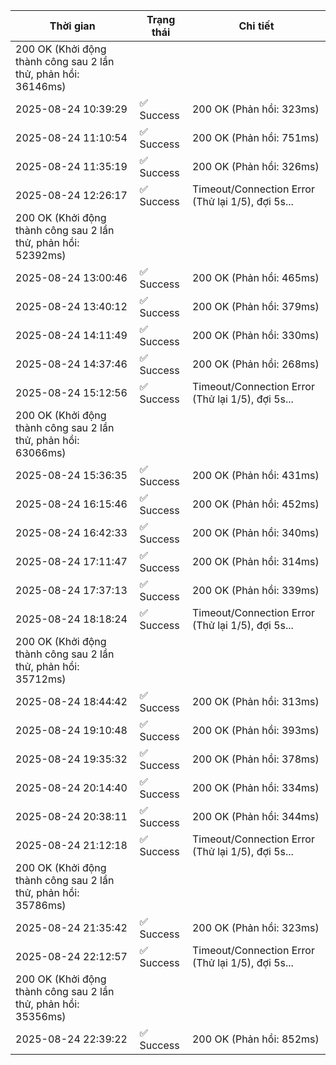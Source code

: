| Thời gian | Trạng thái | Chi tiết |
|---|---|---|
200 OK (Khởi động thành công sau 2 lần thử, phản hồi: 36146ms) |
| 2025-08-24 10:39:29 | ✅ Success | 200 OK (Phản hồi: 323ms) |
| 2025-08-24 11:10:54 | ✅ Success | 200 OK (Phản hồi: 751ms) |
| 2025-08-24 11:35:19 | ✅ Success | 200 OK (Phản hồi: 326ms) |
| 2025-08-24 12:26:17 | ✅ Success | Timeout/Connection Error (Thử lại 1/5), đợi 5s...
200 OK (Khởi động thành công sau 2 lần thử, phản hồi: 52392ms) |
| 2025-08-24 13:00:46 | ✅ Success | 200 OK (Phản hồi: 465ms) |
| 2025-08-24 13:40:12 | ✅ Success | 200 OK (Phản hồi: 379ms) |
| 2025-08-24 14:11:49 | ✅ Success | 200 OK (Phản hồi: 330ms) |
| 2025-08-24 14:37:46 | ✅ Success | 200 OK (Phản hồi: 268ms) |
| 2025-08-24 15:12:56 | ✅ Success | Timeout/Connection Error (Thử lại 1/5), đợi 5s...
200 OK (Khởi động thành công sau 2 lần thử, phản hồi: 63066ms) |
| 2025-08-24 15:36:35 | ✅ Success | 200 OK (Phản hồi: 431ms) |
| 2025-08-24 16:15:46 | ✅ Success | 200 OK (Phản hồi: 452ms) |
| 2025-08-24 16:42:33 | ✅ Success | 200 OK (Phản hồi: 340ms) |
| 2025-08-24 17:11:47 | ✅ Success | 200 OK (Phản hồi: 314ms) |
| 2025-08-24 17:37:13 | ✅ Success | 200 OK (Phản hồi: 339ms) |
| 2025-08-24 18:18:24 | ✅ Success | Timeout/Connection Error (Thử lại 1/5), đợi 5s...
200 OK (Khởi động thành công sau 2 lần thử, phản hồi: 35712ms) |
| 2025-08-24 18:44:42 | ✅ Success | 200 OK (Phản hồi: 313ms) |
| 2025-08-24 19:10:48 | ✅ Success | 200 OK (Phản hồi: 393ms) |
| 2025-08-24 19:35:32 | ✅ Success | 200 OK (Phản hồi: 378ms) |
| 2025-08-24 20:14:40 | ✅ Success | 200 OK (Phản hồi: 334ms) |
| 2025-08-24 20:38:11 | ✅ Success | 200 OK (Phản hồi: 344ms) |
| 2025-08-24 21:12:18 | ✅ Success | Timeout/Connection Error (Thử lại 1/5), đợi 5s...
200 OK (Khởi động thành công sau 2 lần thử, phản hồi: 35786ms) |
| 2025-08-24 21:35:42 | ✅ Success | 200 OK (Phản hồi: 323ms) |
| 2025-08-24 22:12:57 | ✅ Success | Timeout/Connection Error (Thử lại 1/5), đợi 5s...
200 OK (Khởi động thành công sau 2 lần thử, phản hồi: 35356ms) |
| 2025-08-24 22:39:22 | ✅ Success | 200 OK (Phản hồi: 852ms) |
